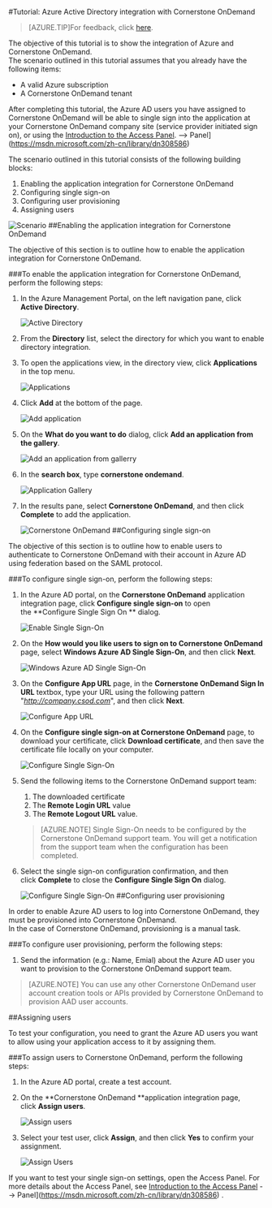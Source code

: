 <properties 
    pageTitle="Tutorial: Azure Active Directory integration with Cornerstone OnDemand | Windows Azure" 
    description="Learn how to use Cornerstone OnDemand with Azure Active Directory to enable single sign-on, automated provisioning, and more!" 
    services="active-directory" 
    authors="markusvi"  
    documentationCenter="na" 
    manager="stevenpo"/>
<tags
	ms.service="active-directory"
	ms.date="10/22/2015"
	wacn.date=""/>

#Tutorial: Azure Active Directory integration with Cornerstone OnDemand
<!-- keep by customization: begin -->
>[AZURE.TIP]For feedback, click [here](http://go.microsoft.com/fwlink/?LinkId=526246).
<!-- keep by customization: end -->
<!-- keep by customization: end -->

The objective of this tutorial is to show the integration of Azure and Cornerstone OnDemand.  
The scenario outlined in this tutorial assumes that you already have the following items:

-   A valid Azure subscription
-   A Cornerstone OnDemand tenant

After completing this tutorial, the Azure AD users you have assigned to Cornerstone OnDemand will be able to single sign into the application at your Cornerstone OnDemand company site (service provider initiated sign on), or using the [Introduction to the Access <!-- keep by customization: begin --><!-- deleted by customization <!-- keep by customization: end --> Panel](/documentation/articles/active-directory-saas-access-panel-introduction). <!-- keep by customization: begin --> --><!-- keep by customization: begin --> Panel](https://msdn.microsoft.com/zh-cn/library/dn308586) <!-- keep by customization: end --><!-- keep by customization: end -->

The scenario outlined in this tutorial consists of the following building blocks:

1.  Enabling the application integration for Cornerstone OnDemand
2.  Configuring single sign-on
3.  Configuring user provisioning
4.  Assigning users

![Scenario](./media/active-directory-saas-cornerstone-ondemand-tutorial/IC781593.png "Scenario")
##Enabling the application integration for Cornerstone OnDemand

The objective of this section is to outline how to enable the application integration for Cornerstone OnDemand.

###To enable the application integration for Cornerstone OnDemand, perform the following steps:

1.  In the Azure Management Portal, on the left navigation pane, click **Active Directory**.

    ![Active Directory](./media/active-directory-saas-cornerstone-ondemand-tutorial/IC700993.png "Active Directory")

2.  From the **Directory** list, select the directory for which you want to enable directory integration.

3.  To open the applications view, in the directory view, click **Applications** in the top menu.

    ![Applications](./media/active-directory-saas-cornerstone-ondemand-tutorial/IC700994.png "Applications")

4.  Click **Add** at the bottom of the page.

    ![Add application](./media/active-directory-saas-cornerstone-ondemand-tutorial/IC749321.png "Add application")

5.  On the **What do you want to do** dialog, click **Add an application from the gallery**.

    ![Add an application from gallerry](./media/active-directory-saas-cornerstone-ondemand-tutorial/IC749322.png "Add an application from gallerry")

6.  In the **search box**, type **cornerstone ondemand**.

    ![Application Gallery](./media/active-directory-saas-cornerstone-ondemand-tutorial/IC781594.png "Application Gallery")

7.  In the results pane, select **Cornerstone OnDemand**, and then click **Complete** to add the application.

    ![Cornerstone OnDemand](./media/active-directory-saas-cornerstone-ondemand-tutorial/IC781595.png "Cornerstone OnDemand")
##Configuring single sign-on

The objective of this section is to outline how to enable users to authenticate to Cornerstone OnDemand with their account in Azure AD using federation based on the SAML protocol.

###To configure single sign-on, perform the following steps:

1.  In the Azure AD portal, on the **Cornerstone OnDemand** application integration page, click **Configure single sign-on** to open the **Configure Single Sign On ** dialog.

    ![Enable Single Sign-On](./media/active-directory-saas-cornerstone-ondemand-tutorial/IC781596.png "Enable Single Sign-On")

2.  On the **How would you like users to sign on to Cornerstone OnDemand** page, select **Windows Azure AD Single Sign-On**, and then click **Next**.

    ![Windows Azure AD Single Sign-On](./media/active-directory-saas-cornerstone-ondemand-tutorial/IC781597.png "Windows Azure AD Single Sign-On")

3.  On the **Configure App URL** page, in the **Cornerstone OnDemand Sign In URL** textbox, type your URL using the following pattern "*http://company.csod.com*", and then click **Next**.

    ![Configure App URL](./media/active-directory-saas-cornerstone-ondemand-tutorial/IC781598.png "Configure App URL")

4.  On the **Configure single sign-on at Cornerstone OnDemand** page, to download your certificate, click **Download certificate**, and then save the certificate file locally on your computer.

    ![Configure Single Sign-On](./media/active-directory-saas-cornerstone-ondemand-tutorial/IC781599.png "Configure Single Sign-On")

5.  Send the following items to the Cornerstone OnDemand support team:

    1.  The downloaded certificate
    2.  The **Remote Login URL** value
    3.  The **Remote Logout URL** value.

    >[AZURE.NOTE] Single Sign-On needs to be configured by the Cornerstone OnDemand support team.
    You will get a notification from the support team when the configuration has been completed.

6.  Select the single sign-on configuration confirmation, and then click **Complete** to close the **Configure Single Sign On** dialog.

    ![Configure Single Sign-On](./media/active-directory-saas-cornerstone-ondemand-tutorial/IC781600.png "Configure Single Sign-On")
##Configuring user provisioning

In order to enable Azure AD users to log into Cornerstone OnDemand, they must be provisioned into Cornerstone OnDemand.  
In the case of Cornerstone OnDemand, provisioning is a manual task.

###To configure user provisioning, perform the following steps:

1.  Send the information (e.g.: Name, Emial) about the Azure AD user you want to provision to the Cornerstone OnDemand support team.

>[AZURE.NOTE] You can use any other Cornerstone OnDemand user account creation tools or APIs provided by Cornerstone OnDemand to provision AAD user accounts.

##Assigning users

To test your configuration, you need to grant the Azure AD users you want to allow using your application access to it by assigning them.

###To assign users to Cornerstone OnDemand, perform the following steps:

1.  In the Azure AD portal, create a test account.

2.  On the **Cornerstone OnDemand **application integration page, click **Assign users**.

    ![Assign users](./media/active-directory-saas-cornerstone-ondemand-tutorial/IC775564.png "Assign users")

3.  Select your test user, click **Assign**, and then click **Yes** to confirm your assignment.

    ![Assign Users](./media/active-directory-saas-cornerstone-ondemand-tutorial/IC781601.png "Assign Users")

If you want to test your single sign-on settings, open the Access Panel. For more details about the Access Panel, see [Introduction to the Access <!-- keep by customization: begin --><!-- deleted by customization <!-- keep by customization: end --> Panel](/documentation/articles/active-directory-saas-access-panel-introduction) <!-- keep by customization: begin --> --><!-- keep by customization: begin --> Panel](https://msdn.microsoft.com/zh-cn/library/dn308586) <!-- keep by customization: end --><!-- keep by customization: end -->.
